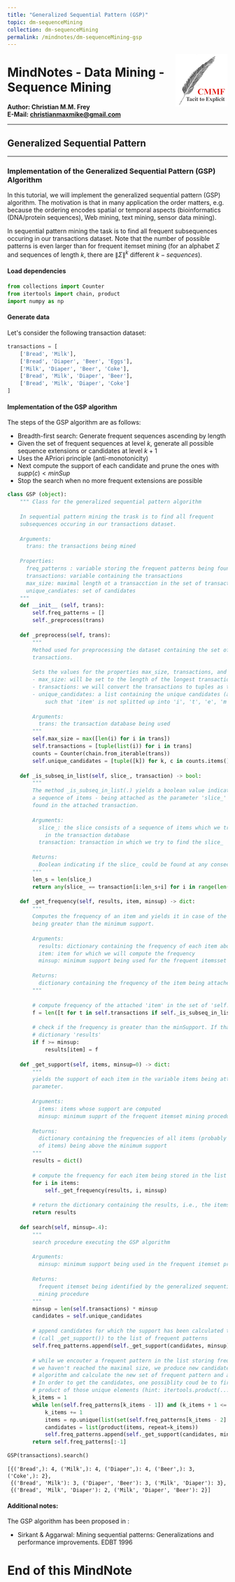 ```yaml
---
title: "Generalized Sequential Pattern (GSP)"
topic: dm-sequenceMining
collection: dm-sequenceMining
permalink: /mindnotes/dm-sequenceMining-gsp
---
```



<img src="logo_cmmf.png"
     alt="Markdown Monster icon"
     style="float: right" />
# MindNotes - Data Mining - Sequence Mining

**Author: Christian M.M. Frey**  
**E-Mail: <christianmaxmike@gmail.com>**

---

## Generalized Sequential Pattern
---

### Implementation of the Generalized Sequential Pattern (GSP) Algorithm

In this tutorial, we will implement the generalized sequential pattern (GSP) algorithm. The motivation is that in many application the order matters, e.g. because the ordering encodes spatial or temporal aspects (bioinformatics (DNA/protein sequences), Web mining, text mining, sensor data mining).

In sequential pattern mining the task is to find all frequent subsequences occuring in our transactions dataset. Note that the number of possible patterns is even larger than for frequent itemset mining (for an alphabet $\Sigma$ and sequences of length $k$, there are $\|\Sigma\|^k$ different $k-sequences$).


#### Load dependencies


```python
from collections import Counter
from itertools import chain, product
import numpy as np
```

#### Generate data
Let's consider the following transaction dataset:


```python
transactions = [
    ['Bread', 'Milk'],
    ['Bread', 'Diaper', 'Beer', 'Eggs'],
    ['Milk', 'Diaper', 'Beer', 'Coke'],
    ['Bread', 'Milk', 'Diaper', 'Beer'],
    ['Bread', 'Milk', 'Diaper', 'Coke']
]
```

#### Implementation of the GSP algorithm
The steps of the GSP algorithm are as follows:

* Breadth-first search: Generate frequent sequences ascending by length
* Given the set of frequent sequences at level $k$, generate all possible sequence extensions or candidates at level $k+1$
* Uses the  APriori principle (anti-monotonicity)
* Next compute  the  support of each candidate and prune the ones with $supp(c)<minSup$
* Stop the search when no more frequent extensions are possible


```python
class GSP (object):
    """ Class for the generalized sequential pattern algorithm
    
    In sequential pattern mining the trask is to find all frequent 
    subsequences occuring in our transactions dataset.
    
    Arguments:
      trans: the transactions being mined 
      
    Properties:
      freq_patterns : variable storing the frequent patterns being found
      transactions: variable containing the transactions
      max_size: maximal length ot a transacction in the set of transactions
      unique_candiates: set of candidates
    """    
    def __init__ (self, trans):
        self.freq_patterns = []
        self._preprocess(trans)
    
    def _preprocess(self, trans):
        """
        Method used for preprocessing the dataset containing the set of 
        transactions. 
        
        Sets the values for the properties max_size, transactions, and unique candidates.
        - max_size: will be set to the length of the longest transaction.
        - transactions: we will convert the transactions to tuples as tuples are immutable
        - unique_candidates: a list containing the unique candidates (as tuples) ,e.g., tuple([item]) 
            such that 'item' is not splitted up into 'i', 't', 'e', 'm'
        
        Arguments:
          trans: the transaction database being used
        """
        self.max_size = max([len(i) for i in trans])
        self.transactions = [tuple(list(i)) for i in trans]
        counts = Counter(chain.from_iterable(trans))
        self.unique_candidates = [tuple([k]) for k, c in counts.items()]
        
    def _is_subseq_in_list(self, slice_, transaction) -> bool:
        """
        The method _is_subseq_in_list(.) yields a boolean value indicating whether
        a sequence of items - being attached as the parameter 'slice_' - can be 
        found in the attached transaction.
        
        Arguments:
          slice_: the slice consists of a sequence of items which we try to find
            in the transaction database
          transaction: transaction in which we try to find the slice_
        
        Returns:
          Boolean indicating if the slice_ could be found at any consecutive sequence in the transaction or not
        """
        len_s = len(slice_)
        return any(slice_ == transaction[i:len_s+i] for i in range(len(transaction) - len_s + 1))
        
    def _get_frequency(self, results, item, minsup) -> dict:
        """
        Computes the frequency of an item and yields it in case of the frequency
        being greater than the minimum support.
        
        Arguments:
          results: dictionary containing the frequency of each item above the minimum support
          item: item for which we will compute the frequency
          minsup: minimum support being used for the frequent itemsset mining
        
        Returns:
          dictionary containing the frequency of the item being attached as parameter
        """
        
        # compute frequency of the attached 'item' in the set of 'self.transactions'
        f = len([t for t in self.transactions if self._is_subseq_in_list(item, t)])
        
        # check if the frequency is greater than the minSupport. If that's the case store the result in the 
        # dictionary 'results'
        if f >= minsup:
            results[item] = f
    
    def _get_support(self, items, minsup=0) -> dict:
        """
        yields the support of each item in the variable items being attached as a 
        parameter. 
        
        Arguments:
          items: items whose support are computed
          minsup: minimum supprt of the frequent itemset mining procedure
        
        Returns:
          dictionary containing the frequencies of all items (probably sequence
          of items) being above the minimum support
        """
        results = dict()
        
        # compute the frequency for each item being stored in the list 'items'
        for i in items:
            self._get_frequency(results, i, minsup)
            
        # return the dictionary containing the results, i.e., the items with their specific frequency
        return results
        
    def search(self, minsup=.4):
        """
        search procedure executing the GSP algorithm 
        
        Arguments:
          minsup: minimum support being used in the frequent itemset procedure
          
        Returns: 
          frequent itemset being identified by the generalized sequential pattern
          mining procedure
        """
        minsup = len(self.transactions) * minsup
        candidates = self.unique_candidates
        
        # append candidates for which the support has been calculated to be greater than minSupport 
        # (call _get_support()) to the list of frequent patterns
        self.freq_patterns.append(self._get_support(candidates, minsup))
        
        # while we encouter a frequent pattern in the list storing frequent pattern and that
        # we haven't reached the maximal size, we produce new candidates according to the apriori 
        # algorithm and calculate the new set of frequent pattern and append it to the class variable.
        # In order to get the candidates, one possiblity coud be to first identify and then take the cartesian
        # product of those unique elements (hint: itertools.product(...))
        k_items = 1
        while len(self.freq_patterns[k_items - 1]) and (k_items + 1 <= self.max_size):
            k_items += 1
            items = np.unique(list(set(self.freq_patterns[k_items - 2].keys())))
            candidates = list(product(items, repeat=k_items))
            self.freq_patterns.append(self._get_support(candidates, minsup))
        return self.freq_patterns[:-1]
```


```python
GSP(transactions).search()
```




    [{('Bread',): 4, ('Milk',): 4, ('Diaper',): 4, ('Beer',): 3, ('Coke',): 2},
     {('Bread', 'Milk'): 3, ('Diaper', 'Beer'): 3, ('Milk', 'Diaper'): 3},
     {('Bread', 'Milk', 'Diaper'): 2, ('Milk', 'Diaper', 'Beer'): 2}]



#### Additional notes:
The GSP algorithm has been proposed in :
 * Sirkant & Aggarwal: Mining sequential patterns: Generalizations and performance improvements. EDBT 1996

# End of this MindNote
